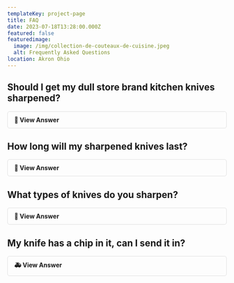 ```yaml
---
templateKey: project-page
title: FAQ
date: 2023-07-18T13:28:00.000Z
featured: false
featuredimage:
  image: /img/collection-de-couteaux-de-cuisine.jpeg
  alt: Frequently Asked Questions
location: Akron Ohio
---
```

<style>
    details {
        border: 1px solid #e0e0e0;
        border-radius: 5px;
        margin-bottom: 15px;
        transition: background-color 0.3s;
    }
    details:hover {
        background-color: #f7f7f7;
    }
    summary {
        cursor: pointer;
        font-weight: bold;
        padding: 10px 15px;
        list-style: none;
    }
    details[open] summary {
        border-bottom: 1px solid #e0e0e0;
    }
    details p, details ul {
        padding: 10px 15px;
    }
</style>

## Should I get my dull store brand kitchen knives sharpened?

<details>
<summary>🔪 View Answer</summary>
<p>Yes! Even your store or no named brand knives deserve a good sharpening. Just because these knives were more cost-effective than purchasing more expensive knives, they are still typically made with quality steel.</p>
</details>

## How long will my sharpened knives last?

<details>
<summary>📅 View Answer</summary>
<p>It is recommended that you have your kitchen knives sharpened every six months if not more depending on usage. To get your knives in tip-top shape we recommend honing knives before use, always handwashing and drying your knives, and placing them directly into your knife block.</p>
</details>

## What types of knives do you sharpen?

<details>
<summary>🔧 View Answer</summary>
<ul>
    <li>Household kitchen knives including serrated like bread and steak knives.</li>
    <li>We also sharpen chef knives, paring knives, boning knives, and larger knives including meat cleavers.</li>
    <li>Outdoor knives including hunting and pocket knives</li>
    <li>Household kitchen scissors, fabric scissors, larger scissors over 5”.</li>
</ul>
<p>
<b>We Don’t Sharpen:</b>
<ul>
    <li>Ceramic Knives</li>
    <li>Pink scissors or shears</li>
    <li>Micro-Seriation knives</li>
    <li>Gardening tools (including saw blades, pruners, etc.)</li>
</ul>
</p>
<p>Still not sure if we sharpen your type of knife? Send a picture to us at <a href="mailto:info@knifely.com">info@knifely.com</a>.</p>
</details>

## My knife has a chip in it, can I send it in?

<details>
<summary>🚑 View Answer</summary>
<p>Yes! Here at Knifely, our expert knife sharpeners are able to grind out nicks and chips at an additional fee starting at $5 as this is not a standard service included with your knife sharpening package. We will contact you via the email address provided regarding additional charges.</p>
<p>If you have any questions regarding the knives you are sending in, please contact us at <a href="mailto:info@knifely.com">info@knifely.com</a>.</p>
</details>


